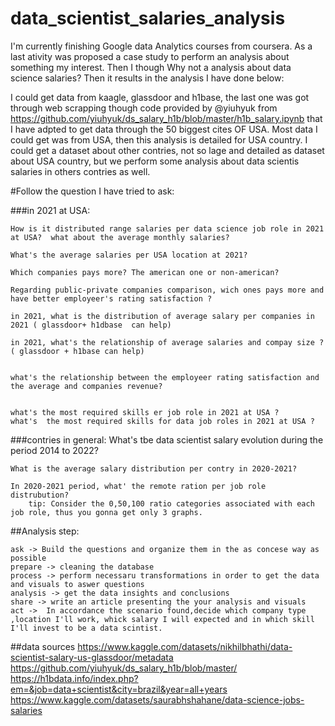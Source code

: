 # data_scientist_salaries_analysis

I'm currently finishing Google data Analytics courses from coursera. As a last ativity was proposed a case study  to perform an analysis about something my interest. 
Then I though Why not a analysis about data science salaries? Then it results in the analysis I have done below:

I could get data from kaagle, glassdoor and h1base, the last one was got through web scrapping though  code provided by  @yiuhyuk
from https://github.com/yiuhyuk/ds_salary_h1b/blob/master/h1b_salary.ipynb that I have adpted to get data through the 50 biggest cites OF USA.
Most data I could get was from USA, then this analysis is detailed for USA country. I could get a dataset about other contries, not so lage and detailed as dataset about USA country,
but we perform some analysis about data scientis salaries in others contries as well.

#Follow the question I have tried to ask:


###in 2021 at USA:


	How is it distributed range salaries per data science job role in 2021 at USA?  what about the average monthly salaries?

	What's the average salaries per USA location at 2021?

	Which companies pays more? The american one or non-american?

	Regarding public-private companies comparison, wich ones pays more and have better employeer's rating satisfaction ?

	in 2021, what is the distribution of average salary per companies in 2021 ( glassdoor+ h1dbase  can help)

	in 2021, what's the relationship of average salaries and compay size ?( glassdoor + h1base can help)


	what's the relationship between the employeer rating satisfaction and the average and companies revenue?


	what's the most required skills er job role in 2021 at USA ? 
	what's  the most required skills for data job roles in 2021 at USA ?

###contries in general:
	What's tbe data scientist salary  evolution during the period 2014 to 2022?

	What is the average salary distribution per contry in 2020-2021?

	In 2020-2021 period, what' the remote ration per job role distrubution?
		tip: Consider the 0,50,100 ratio categories associated with each job role, thus you gonna get only 3 graphs.
	
	
##Analysis step:

	ask -> Build the questions and organize them in the as concese way as possible
	prepare -> cleaning the database
	process -> perform necessaru transformations in order to get the data and visuals to aswer questions
	analysis -> get the data insights and conclusions
	share -> write an article presenting the your analysis and visuals
	act ->  In accordance the scenario found,decide which company type ,location I'll work, whick salary I will expected and in which skill I'll invest to be a data scintist.
	

##data sources
	https://www.kaggle.com/datasets/nikhilbhathi/data-scientist-salary-us-glassdoor/metadata
	https://github.com/yiuhyuk/ds_salary_h1b/blob/master/
	https://h1bdata.info/index.php?em=&job=data+scientist&city=brazil&year=all+years
	https://www.kaggle.com/datasets/saurabhshahane/data-science-jobs-salaries
